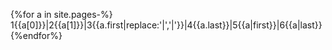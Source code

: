{%for a in site.pages-%}
1{{a[0]}}|2{{a[1]}}|3{{a.first|replace:'|','\|'}}|4{{a.last}}|5{{a|first}}|6{{a|last}}
{%endfor%}
